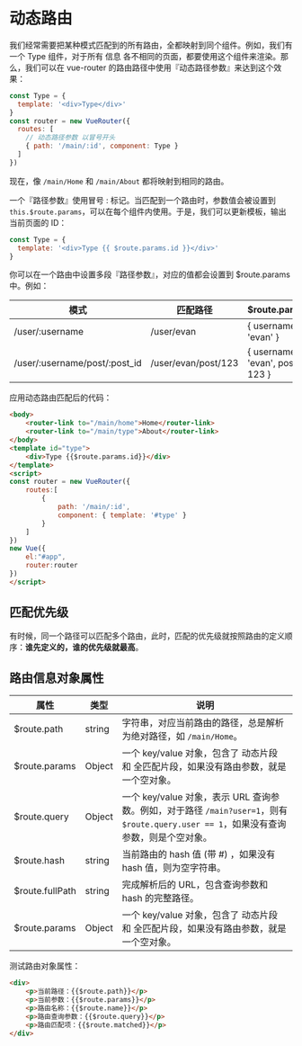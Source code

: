 # 动态路由

我们经常需要把某种模式匹配到的所有路由，全都映射到同个组件。例如，我们有一个 Type 组件，对于所有 信息 各不相同的页面，都要使用这个组件来渲染。那么，我们可以在 vue-router 的路由路径中使用『动态路径参数』来达到这个效果：

```js
const Type = {
  template: '<div>Type</div>'
}
const router = new VueRouter({
  routes: [
    // 动态路径参数 以冒号开头
    { path: '/main/:id', component: Type }
  ]
})
```

现在，像 `/main/Home` 和 `/main/About` 都将映射到相同的路由。

一个『路径参数』使用冒号 : 标记。当匹配到一个路由时，参数值会被设置到 `this.$route.params`，可以在每个组件内使用。于是，我们可以更新模板，输出当前页面的 ID：

```js
const Type = {
  template: '<div>Type {{ $route.params.id }}</div>'
}
```

你可以在一个路由中设置多段『路径参数』，对应的值都会设置到 $route.params 中。例如：

| 模式                          | 匹配路径            | $route.params                      |
| ----------------------------- | ------------------- | ---------------------------------- |
| /user/:username               | /user/evan          | { username: 'evan' }               |
| /user/:username/post/:post_id | /user/evan/post/123 | { username: 'evan', post_id: 123 } |

应用动态路由匹配后的代码：

```html
<body>
    <router-link to="/main/home">Home</router-link>
    <router-link to="/main/type">About</router-link>
</body>
<template id="type">
    <div>Type {{$route.params.id}}</div>
</template>
<script>
const router = new VueRouter({
    routes:[
        {
            path: '/main/:id',
            component: { template: '#type' }
        }
    ]
})
new Vue({
    el:"#app",
    router:router
})
</script>
```

## 匹配优先级

有时候，同一个路径可以匹配多个路由，此时，匹配的优先级就按照路由的定义顺序：**谁先定义的，谁的优先级就最高**。

## 路由信息对象属性

| 属性            | 类型   | 说明                                                         |
| --------------- | ------ | ------------------------------------------------------------ |
| $route.path     | string | 字符串，对应当前路由的路径，总是解析为绝对路径，如 `/main/Home`。 |
| $route.params   | Object | 一个 key/value 对象，包含了 动态片段 和 全匹配片段，如果没有路由参数，就是一个空对象。 |
| $route.query    | Object | 一个 key/value 对象，表示 URL 查询参数。例如，对于路径 `/main?user=1`，则有 `$route.query.user == 1`，如果没有查询参数，则是个空对象。 |
| $route.hash     | string | 当前路由的 hash 值 (带 #) ，如果没有 hash 值，则为空字符串。 |
| $route.fullPath | string | 完成解析后的 URL，包含查询参数和 hash 的完整路径。           |
| $route.params   | Object | 一个 key/value 对象，包含了 动态片段 和 全匹配片段，如果没有路由参数，就是一个空对象。 |

测试路由对象属性：

```html
<div>
    <p>当前路径：{{$route.path}}</p>
    <p>当前参数：{{$route.params}}</p>
    <p>路由名称：{{$route.name}}</p>
    <p>路由查询参数：{{$route.query}}</p>
    <p>路由匹配项：{{$route.matched}}</p>
</div>
```
